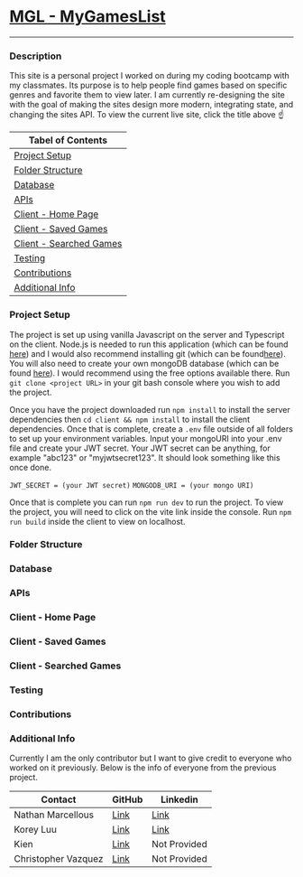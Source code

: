 # [MGL - MyGamesList](https://mgl-mern.herokuapp.com/)

---

### Description

This site is a personal project I worked on during my coding bootcamp with my classmates. Its purpose is to help people find games based on specific genres and favorite them to view later.
I am currently re-designing the site with the goal of making the sites design more modern, integrating state, and changing the sites API.
To view the current live site, click the title above :point_up:

| **Tabel of Contents**                               |
| --------------------------------------------------- |
| [Project Setup](#project-setup)                     |
| [Folder Structure](#folder-structure)               |
| [Database](#database)                               |
| [APIs](#apis)                                       |
| [Client - Home Page](#client---home-page)           |
| [Client - Saved Games](#client---saved-games)       |
| [Client - Searched Games](#client---searched-games) |
| [Testing](#testing)                                 |
| [Contributions](#contributions)                     |
| [Additional Info](#additional-info)                 |

<a name="project-setup"></a>

### Project Setup

The project is set up using vanilla Javascript on the server and Typescript on the client.
Node.js is needed to run this application (which can be found [here](https://nodejs.org/en/)) and I would also recommend installing git (which can be found[here](https://git-scm.com/downloads)).
You will also need to create your own mongoDB database (which can be found [here](https://www.mongodb.com/)). I would recommend using the free options available there.
Run `git clone <project URL>` in your git bash console where you wish to add the project.

Once you have the project downloaded run `npm install` to install the server dependencies then `cd client && npm install` to install the client dependencies. Once that is complete, create a `.env` file outside of all folders to set up your environment variables. Input your mongoURI into your .env file and create your JWT secret. Your JWT secret can be anything, for example "abc123" or "myjwtsecret123". It should look something like this once done.

`JWT_SECRET = (your JWT secret)`
`MONGODB_URI = (your mongo URI)`

Once that is complete you can run `npm run dev` to run the project. To view the project, you will need to click on the vite link inside the console. Run `npm run build` inside the client to view on localhost.

<a name="Folder Structure"></a>

### Folder Structure

<a name="Database"></a>

### Database

<a name="APIs"></a>

### APIs

<a name="Client - Home Page"></a>

### Client - Home Page

<a name="Client - Saved Games"></a>

### Client - Saved Games

<a name="Client - Searched Games"></a>

### Client - Searched Games

<a name="Testing"></a>

### Testing

<a name="Contributions"></a>

### Contributions

<a name="Additional Info"></a>

### Additional Info

Currently I am the only contributor but I want to give credit to everyone who worked on it previously. Below is the info of everyone from the previous project.

| Contact             | GitHub                                   | Linkedin                                                  |
| ------------------- | ---------------------------------------- | --------------------------------------------------------- |
| Nathan Marcellous   | [Link](https://github.com/TabuHana)      | [Link](https://www.linkedin.com/in/nathaniel-marcellous/) |
| Korey Luu           | [Link](https://github.com/Ahrionic)      | [Link](https://www.linkedin.com/in/korey-luu-b21640230/)  |
| Kien                | [Link](https://github.com/NGGKI)         | Not Provided                                              |
| Christopher Vazquez | [Link](https://github.com/ChrisVazquez6) | Not Provided                                              |
